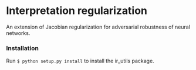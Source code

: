 # Interpretation regularization
An extension of Jacobian regularization for adversarial robustness of neural networks.

### Installation
Run `$ python setup.py install` to install the ir_utils package.
